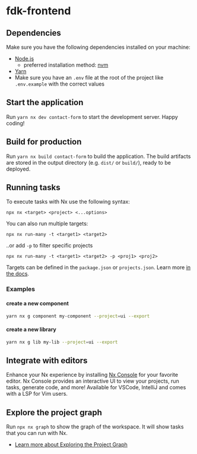 # fdk-frontend

## Dependencies

Make sure you have the following dependencies installed on your machine:

- [Node.js](https://nodejs.org/en/download/)
  - preferred installation method: [nvm](https://github.com/nvm-sh/nvm)
- [Yarn](https://yarnpkg.com/getting-started/install)
- Make sure you have an `.env` file at the root of the project like `.env.example` with the correct values

## Start the application

Run `yarn nx dev contact-form` to start the development server. Happy coding!

## Build for production

Run `yarn nx build contact-form` to build the application. The build artifacts are stored in the output directory (e.g. `dist/` or `build/`), ready to be deployed.

## Running tasks

To execute tasks with Nx use the following syntax:

```
npx nx <target> <project> <...options>
```

You can also run multiple targets:

```
npx nx run-many -t <target1> <target2>
```

..or add `-p` to filter specific projects

```
npx nx run-many -t <target1> <target2> -p <proj1> <proj2>
```

Targets can be defined in the `package.json` or `projects.json`. Learn more [in the docs](https://nx.dev/features/run-tasks).

### Examples
#### create a new component
```bash
yarn nx g component my-component --project=ui --export
```
#### create a new library
```bash
yarn nx g lib my-lib --project=ui --export
```

## Integrate with editors

Enhance your Nx experience by installing [Nx Console](https://nx.dev/nx-console) for your favorite editor. Nx Console
provides an interactive UI to view your projects, run tasks, generate code, and more! Available for VSCode, IntelliJ and
comes with a LSP for Vim users.

## Explore the project graph

Run `npx nx graph` to show the graph of the workspace.
It will show tasks that you can run with Nx.

- [Learn more about Exploring the Project Graph](https://nx.dev/core-features/explore-graph)
